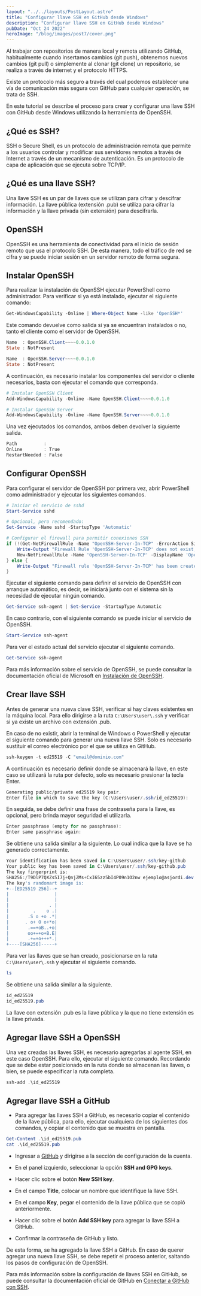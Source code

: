 ```yaml
---
layout: "../../layouts/PostLayout.astro"
title: "Configurar llave SSH en GitHub desde Windows"
description: "Configurar llave SSH en GitHub desde Windows"
pubDate: "Oct 24 2022"
heroImage: "/blog/images/post7/cover.png"
---
```


Al trabajar con repositorios de manera local y remota utilizando GitHub, habitualmente cuando insertamos cambios (git push), obtenemos nuevos cambios (git pull) o simplemente al clonar (git clone) un repositorio, se realiza a través de internet y el protocolo HTTPS. 

Existe un protocolo más seguro a través del cual podemos establecer una vía de comunicación más segura con GitHub para cualquier operación, se trata de SSH. 

En este tutorial se describe el proceso para crear y configurar una llave SSH con GitHub desde Windows utilizando la herramienta de OpenSSH. 

## ¿Qué es SSH?

SSH o Secure Shell, es un protocolo de administración remota que permite a los usuarios controlar y modificar sus servidores remotos a través de Internet a través de un mecanismo de autenticación. Es un protocolo de capa de aplicación que se ejecuta sobre TCP/IP.

## ¿Qué es una llave SSH?

Una llave SSH es un par de llaves que se utilizan para cifrar y descifrar información. La llave pública (extensión .pub) se utiliza para cifrar la información y la llave privada (sin extensión) para descifrarla.

## OpenSSH

OpenSSH es una herramienta de conectividad para el inicio de sesión remoto que usa el protocolo SSH. De esta manera, todo el tráfico de red se cifra y se puede iniciar sesión en un servidor remoto de forma segura.

## Instalar OpenSSH

Para realizar la instalación de OpenSSH ejecutar PowerShell como administrador. Para verificar si ya está instalado, ejecutar el siguiente comando:

```powershell 
Get-WindowsCapability -Online | Where-Object Name -like 'OpenSSH*'
```

Este comando devuelve como salida si ya se encuentran instalados o no, tanto el cliente como el servidor de OpenSSH. 

```powershell
Name  : OpenSSH.Client~~~~0.0.1.0
State : NotPresent

Name  : OpenSSH.Server~~~~0.0.1.0
State : NotPresent
```

A continuación, es necesario instalar los componentes del servidor o cliente necesarios, basta con ejecutar el comando que corresponda. 

```powershell
# Instalar OpenSSH Client
Add-WindowsCapability -Online -Name OpenSSH.Client~~~~0.0.1.0

# Instalar OpenSSH Server
Add-WindowsCapability -Online -Name OpenSSH.Server~~~~0.0.1.0
```

Una vez ejecutados los comandos, ambos deben devolver la siguiente salida. 

```powershell
Path          :
Online        : True
RestartNeeded : False
```

## Configurar OpenSSH

Para configurar el servidor de OpenSSH por primera vez, abrir PowerShell como administrador y ejecutar los siguientes comandos.  

```powershell
# Iniciar el servicio de sshd
Start-Service sshd
```

```powershell
# Opcional, pero recomendado:
Set-Service -Name sshd -StartupType 'Automatic'
```

```powershell
# Configurar el firewall para permitir conexiones SSH
if (!(Get-NetFirewallRule -Name "OpenSSH-Server-In-TCP" -ErrorAction SilentlyContinue | Select-Object Name, Enabled)) {
    Write-Output "Firewall Rule 'OpenSSH-Server-In-TCP' does not exist, creating it..."
    New-NetFirewallRule -Name 'OpenSSH-Server-In-TCP' -DisplayName 'OpenSSH Server (sshd)' -Enabled True -Direction Inbound -Protocol TCP -Action Allow -LocalPort 22
} else {
    Write-Output "Firewall rule 'OpenSSH-Server-In-TCP' has been created and exists."
}
```

Ejecutar el siguiente comando para definir el servicio de OpenSSH con arranque automático, es decir, se iniciará junto con el sistema sin la necesidad de ejecutar ningún comando.   

```powershell
Get-Service ssh-agent | Set-Service -StartupType Automatic
```

En caso contrario, con el siguiente comando se puede iniciar el servicio de OpenSSH. 

```powershell
Start-Service ssh-agent
```

Para ver el estado actual del servicio ejecutar el siguiente comando.
```powershell
Get-Service ssh-agent
```

Para más información sobre el servicio de OpenSSH, se puede consultar la documentación oficial de Microsoft en [Instalación de OpenSSH](https://learn.microsoft.com/es-mx/windows-server/administration/openssh/openssh_install_firstuse?tabs=gui). 


## Crear llave SSH

Antes de generar una nueva clave SSH, verificar si hay claves existentes en la máquina local. Para ello dirigirse a la ruta `C:\Users\user\.ssh` y verificar si ya existe un archivo con extensión .pub. 

En caso de no existir, abrir la terminal de Windows o PowerShell y ejecutar el siguiente comando para generar una nueva llave SSH. Solo es necesario sustituir el correo electrónico por el que se utiliza en GitHub. 

```powershell
ssh-keygen -t ed25519 -C "email@dominio.com"
```

A continuación es necesario definir donde se almacenará la llave, en este caso se utilizará la ruta por defecto, solo es necesario presionar la tecla Enter. 

```powershell
Generating public/private ed25519 key pair.
Enter file in which to save the key (C:\Users\user/.ssh/id_ed25519):
```

En seguida, se debe definir una frase de contraseña para la llave, es opcional, pero brinda mayor seguridad el utilizarla. 

```powershell
Enter passphrase (empty for no passphrase):
Enter same passphrase again:
```

Se obtiene una salida similar a la siguiente. Lo cual indica que la llave se ha generado correctamente. 

```powershell
Your identification has been saved in C:\Users\user/.ssh/key-github
Your public key has been saved in C:\Users\user/.ssh/key-github.pub
The key fingerprint is:
SHA256:/T9DlP7QXZs5I7j+QnjZMs+CxI65zz5bI4P09n1O2nw ejemplo@asjordi.dev
The key's randomart image is:
+--[ED25519 256]--+
|                 |
|                 |
|               . |
|         .    o .|
|       .S o +o .*|
|      . o+ O o+*o|
|       .==+oB..+o|
|       oo+=+o+B.E|
|       .+=+o+++*.|
+----[SHA256]-----+
```

Para ver las llaves que se han creado, posicionarse en la ruta `C:\Users\user\.ssh` y ejecutar el siguiente comando. 

```powershell
ls
```

Se obtiene una salida similar a la siguiente. 

```powershell
id_ed25519
id_ed25519.pub
```

La llave con extensión .pub es la llave pública y la que no tiene extensión es la llave privada. 

## Agregar llave SSH a OpenSSH

Una vez creadas las llaves SSH, es necesario agregarlas al agente SSH, en este caso OpenSSH. Para ello, ejecutar el siguiente comando. Recordando que se debe estar posicionado en la ruta donde se almacenan las llaves, o bien, se puede especificar la ruta completa.  

```powershell
ssh-add .\id_ed25519
```

## Agregar llave SSH a GitHub

* Para agregar las llaves SSH a GitHub, es necesario copiar el contenido de la llave pública, para ello, ejecutar cualquiera de los siguientes dos comandos, y copiar el contenido que se muestra en pantalla.  

```powershell
Get-Content .\id_ed25519.pub
cat .\id_ed25519.pub
```

* Ingresar a [GitHub](https://github.com) y dirigirse a la sección de configuración de la cuenta.

* En el panel izquierdo, seleccionar la opción **SSH and GPG keys**.

* Hacer clic sobre el botón **New SSH key**.

* En el campo **Title**, colocar un nombre que identifique la llave SSH.

* En el campo **Key**, pegar el contenido de la llave pública que se copió anteriormente.

* Hacer clic sobre el botón **Add SSH key** para agregar la llave SSH a GitHub.

* Confirmar la contraseña de GitHub y listo.

De esta forma, se ha agregado la llave SSH a GitHub. En caso de querer agregar una nueva llave SSH, se debe repetir el proceso anterior, saltando los pasos de configuración de OpenSSH.

Para más información sobre la configuración de llaves SSH en GitHub, se puede consultar la documentación oficial de GitHub en [Conectar a GitHub con SSH](https://docs.github.com/es/authentication/connecting-to-github-with-ssh).